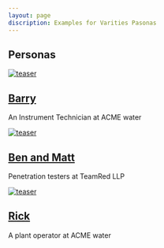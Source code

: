 ```yaml
---
layout: page
discription: Examples for Varities Pasonas
---
```


<h2>Personas</h2>
<article class="tile" itemscope="" itemtype="http://schema.org/Article">
<a href="http://localhost:4000/barry.html" title="Barry"><img src="http://localhost:4000/images/Barry_teaser.gif" alt="teaser" itemprop="image" />
</a>
<h2 class="page-title" itemprop="name"><a href="http://localhost:4000/barry.html">Barry</a></h2>
<p class="page-excerpt" itemprop="description">An Instrument Technician at ACME water</p>
</article><!-- /.tile -->

<article class="tile" itemscope="" itemtype="http://schema.org/Article">
<a href="http://localhost:4000/ben_matt.html" title="Ben and Matt"><img src="http://localhost:4000/images/Ben_teaser.gif" alt="teaser" itemprop="image" />
</a>
<h2 class="page-title" itemprop="name"><a href="http://localhost:4000/ben_matt.html">Ben and Matt</a></h2>
<p class="page-excerpt" itemprop="description">Penetration testers at TeamRed LLP</p>
</article><!-- /.tile -->

<article class="tile" itemscope="" itemtype="http://schema.org/Article">
<a href="http://localhost:4000/rick.html" title="Rick"><img src="http://localhost:4000/images/Rick_teaser.gif" alt="teaser" itemprop="image" />
</a>
<h2 class="page-title" itemprop="name"><a href="http://localhost:4000/rick.html">Rick</a></h2>
<p class="page-excerpt" itemprop="description">A plant operator at ACME water</p>
</article><!-- /.tile -->


